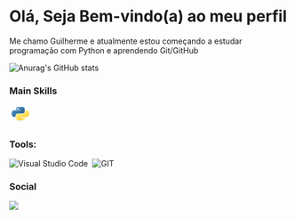 # Olá, Seja Bem-vindo(a) ao meu perfil

Me chamo Guilherme e atualmente estou começando a estudar programação com Python e aprendendo Git/GitHub

![Anurag's GitHub stats](https://github-readme-stats.vercel.app/api?username=blankkywired&show_icons=true&theme=transparent)


### Main Skills
<img align="center" alt="Blankky-Python" height="30" width="40" src="https://raw.githubusercontent.com/devicons/devicon/master/icons/python/python-original.svg">

  ##
### Tools:
![Visual Studio Code](https://img.shields.io/badge/Visual%20Studio%20Code-0078d7.svg?style=for-the-badge&logo=visual-studio-code&logoColor=white)&nbsp;
![GIT](https://img.shields.io/badge/Git-E34F26?style=for-the-badge&logo=git&logoColor=white)&nbsp;



### Social
<div> 
  <a href="https://www.youtube.com/channel/UCwfRaNDLB9EMhj07hi_au7A" target="_blank"><img src="https://img.shields.io/badge/YouTube-FF0000?style=for-the-badge&logo=youtube&logoColor=white" target="_blank"></a>
</div>


